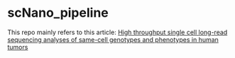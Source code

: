 # scNano_pipeline

This repo mainly refers to this article: [High throughput single cell long-read sequencing analyses of same-cell genotypes and phenotypes in human tumors](https://www.nature.com/articles/s41467-023-39813-7#code-availability)
